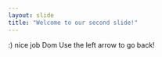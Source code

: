 ```yaml
---
layout: slide
title: "Welcome to our second slide!"
---
```

:) nice job Dom
Use the left arrow to go back!
